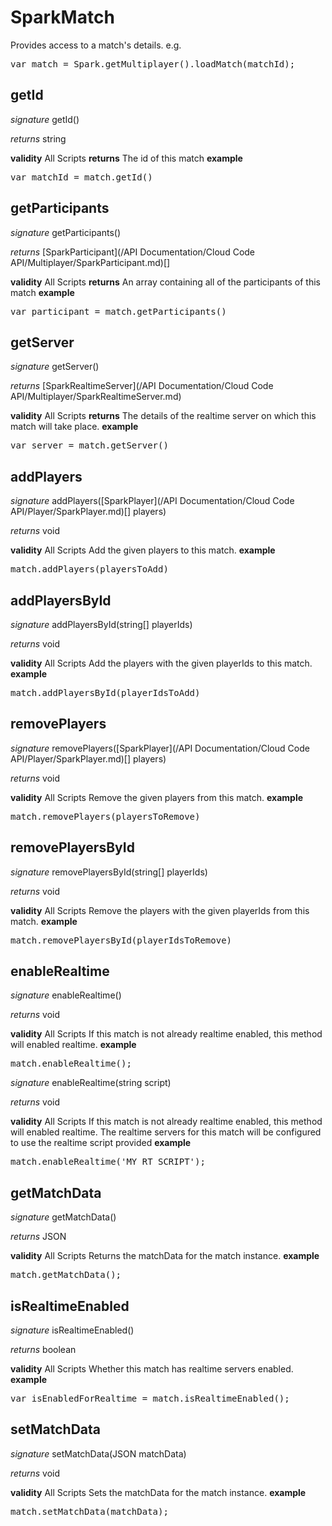 # SparkMatch

Provides access to a match's details.
e.g.
<pre rel="highlighter" code-brush="js" contenteditable="false">var match = Spark.getMultiplayer().loadMatch(matchId);</pre>


## getId

_signature_ getId()</p>
_returns_ string</p>

<b>validity</b> All Scripts
<b>returns</b>
The id of this match
<b>example</b>
<pre rel="highlighter" code-brush="js" contenteditable="false">var matchId = match.getId()</pre>

## getParticipants

_signature_ getParticipants()</p>
_returns_ [SparkParticipant](/API Documentation/Cloud Code API/Multiplayer/SparkParticipant.md)[]</p>

<b>validity</b> All Scripts
<b>returns</b>
An array containing all of the participants of this match
<b>example</b>
<pre rel="highlighter" code-brush="js" contenteditable="false">var participant = match.getParticipants()</pre>

## getServer

_signature_ getServer()</p>
_returns_ [SparkRealtimeServer](/API Documentation/Cloud Code API/Multiplayer/SparkRealtimeServer.md)</p>

<b>validity</b> All Scripts
<b>returns</b>
The details of the realtime server on which this match will take place.
<b>example</b>
<pre rel="highlighter" code-brush="js" contenteditable="false">var server = match.getServer()</pre>

## addPlayers

_signature_ addPlayers([SparkPlayer](/API Documentation/Cloud Code API/Player/SparkPlayer.md)[] players)</p>
_returns_ void</p>

<b>validity</b> All Scripts
Add the given players to this match.
<b>example</b>
<pre rel="highlighter" code-brush="js" contenteditable="false">match.addPlayers(playersToAdd)</pre>

## addPlayersById

_signature_ addPlayersById(string[] playerIds)</p>
_returns_ void</p>

<b>validity</b> All Scripts
Add the players with the given playerIds to this match.
<b>example</b>
<pre rel="highlighter" code-brush="js" contenteditable="false">match.addPlayersById(playerIdsToAdd)</pre>

## removePlayers

_signature_ removePlayers([SparkPlayer](/API Documentation/Cloud Code API/Player/SparkPlayer.md)[] players)</p>
_returns_ void</p>

<b>validity</b> All Scripts
Remove the given players from this match.
<b>example</b>
<pre rel="highlighter" code-brush="js" contenteditable="false">match.removePlayers(playersToRemove)</pre>

## removePlayersById

_signature_ removePlayersById(string[] playerIds)</p>
_returns_ void</p>

<b>validity</b> All Scripts
Remove the players with the given playerIds from this match.
<b>example</b>
<pre rel="highlighter" code-brush="js" contenteditable="false">match.removePlayersById(playerIdsToRemove)</pre>

## enableRealtime

_signature_ enableRealtime()</p>
_returns_ void</p>

<b>validity</b> All Scripts
If this match is not already realtime enabled, this method will enabled realtime.
<b>example</b>
<pre rel="highlighter" code-brush="js" contenteditable="false">match.enableRealtime();</pre>

_signature_ enableRealtime(string script)</p>
_returns_ void</p>

<b>validity</b> All Scripts
If this match is not already realtime enabled, this method will enabled realtime.
The realtime servers for this match will be configured to use the realtime script provided
<b>example</b>
<pre rel="highlighter" code-brush="js" contenteditable="false">match.enableRealtime('MY_RT_SCRIPT');</pre>

## getMatchData

_signature_ getMatchData()</p>
_returns_ JSON</p>

<b>validity</b> All Scripts
Returns the matchData for the match instance.
<b>example</b>
<pre rel="highlighter" code-brush="js" contenteditable="false">match.getMatchData();</pre>

## isRealtimeEnabled

_signature_ isRealtimeEnabled()</p>
_returns_ boolean</p>

<b>validity</b> All Scripts
Whether this match has realtime servers enabled.
<b>example</b>
<pre rel="highlighter" code-brush="js" contenteditable="false">var isEnabledForRealtime = match.isRealtimeEnabled();</pre>

## setMatchData

_signature_ setMatchData(JSON matchData)</p>
_returns_ void</p>

<b>validity</b> All Scripts
Sets the matchData for the match instance.
<b>example</b>
<pre rel="highlighter" code-brush="js" contenteditable="false">match.setMatchData(matchData);</pre>
